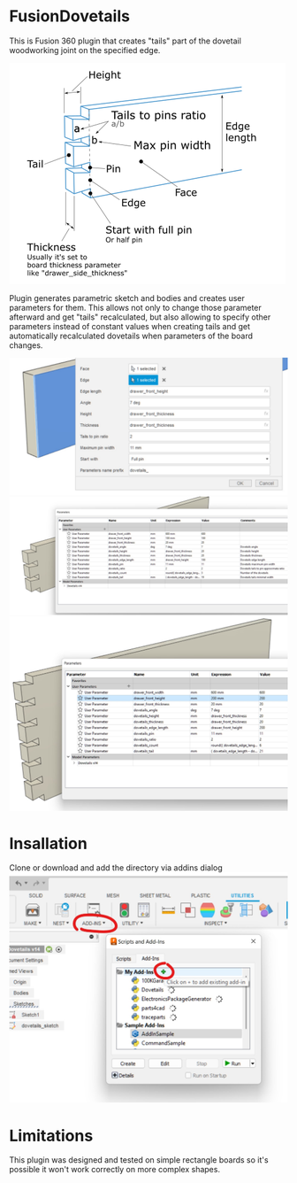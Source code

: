# FusionDovetails
This is Fusion 360 plugin that creates "tails" part of the dovetail woodworking joint on the specified edge.

![Explanation image](Resources/Dialog%20help.png)

Plugin generates parametric sketch and bodies and creates user parameters for them. This allows not only to change those parameter afterward and get "tails" recalculated, but also allowing to specify other parameters instead of constant values when creating tails and get automatically recalculated dovetails when parameters of the board changes.

![Dialog example](docs/dialog-1.jpg)
![Dialog example 2](docs/dialog-2.jpg)
![Dialog example 3](docs/dialog-3.jpg)

# Insallation
Clone or download and add the directory via addins dialog
![Installation](docs/installation.jpg)

# Limitations
This plugin was designed and tested on simple rectangle boards so it's possible it won't work correctly on more complex shapes. 
